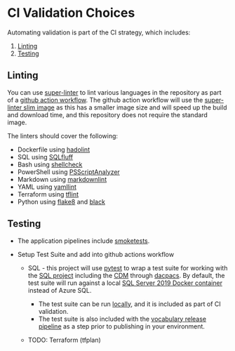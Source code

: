 # CI Validation Choices

Automating validation is part of the CI strategy, which includes:

1. [Linting](/docs/design_choices/ci_validation.md#linting)
2. [Testing](/docs/design_choices/ci_validation.md#testing)

## Linting

You can use [super-linter](https://github.com/github/super-linter) to lint various languages in the repository as part of a [github action workflow](https://github.com/github/super-linter#example-connecting-github-action-workflow).  The github action workflow will use the [super-linter slim image](https://github.com/github/super-linter#slim-image) as this has a smaller image size and will speed up the build and download time, and this repository does not require the standard image.

The linters should cover the following:

* Dockerfile using [hadolint](https://github.com/hadolint/hadolint)
* SQL using [SQLfluff](https://github.com/sqlfluff/sqlfluff)
* Bash using [shellcheck](https://github.com/koalaman/shellcheck)
* PowerShell using [PSScriptAnalyzer](https://github.com/PowerShell/Psscriptanalyzer)
* Markdown using [markdownlint](https://github.com/DavidAnson/markdownlint)
* YAML using [yamllint](https://github.com/adrienverge/yamllint)
* Terraform using [tflint](https://github.com/terraform-linters/tflint)
* Python using [flake8](https://flake8.pycqa.org/en/latest) and [black](https://black.readthedocs.io/en/stable/getting_started.html)

## Testing

* The application pipelines include [smoketests](/pipelines/templates/smoke_test/).

* Setup Test Suite and add into github actions workflow
  * SQL - this project will use [pytest](https://docs.pytest.org/en/7.1.x/) to wrap a test suite for working with the [SQL project](/sql) including the [CDM](/sql/cdm/) through [dacpacs](https://docs.microsoft.com/en-us/sql/relational-databases/data-tier-applications/data-tier-applications?view=sql-server-ver15).  By default, the test suite will run against a local [SQL Server 2019 Docker container](https://docs.microsoft.com/en-us/sql/linux/sql-server-linux-docker-container-deployment?view=sql-server-ver15) instead of Azure SQL.
    * The test suite can be run [locally](/local_development_setup.md#sql-testing), and it is included as part of CI validation.
    * The test suite is also included with the [vocabulary release pipeline](/pipelines/README.md/#vocabulary-release-pipeline) as a step prior to publishing in your environment.

  * TODO: Terraform (tfplan)
